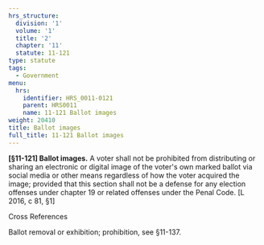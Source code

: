 ```yaml
---
hrs_structure:
  division: '1'
  volume: '1'
  title: '2'
  chapter: '11'
  statute: 11-121
type: statute
tags:
  - Government
menu:
  hrs:
    identifier: HRS_0011-0121
    parent: HRS0011
    name: 11-121 Ballot images
weight: 20410
title: Ballot images
full_title: 11-121 Ballot images
---
```

**[§11-121] Ballot images.** A voter shall not be prohibited from distributing or sharing an electronic or digital image of the voter's own marked ballot via social media or other means regardless of how the voter acquired the image; provided that this section shall not be a defense for any election offenses under chapter 19 or related offenses under the Penal Code. [L 2016, c 81, §1]

Cross References

Ballot removal or exhibition; prohibition, see §11-137.